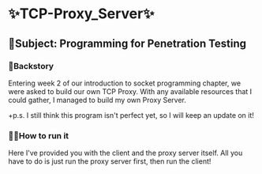 # ✨TCP-Proxy_Server✨

## 📎Subject: Programming for Penetration Testing

### 📖Backstory
Entering week 2 of our introduction to socket programming chapter, we were asked to build our own TCP Proxy. With any available resources that I could gather, I managed to build my own Proxy Server.

+p.s. I still think this program isn't perfect yet, so I will keep an update on it!

### 👩‍🏫How to run it
Here I've provided you with the client and the proxy server itself. All you have to do is just run the proxy server first, then run the client!
